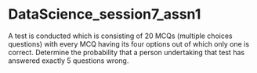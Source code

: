 # DataScience_session7_assn1
A test is conducted which is consisting of 20 MCQs (multiple choices questions) with every MCQ having its four options out of which only one is correct. Determine the probability that a person undertaking that test has answered exactly 5 questions wrong.
